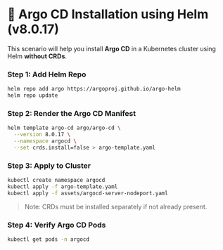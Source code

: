 # 🚀 Argo CD Installation using Helm (v8.0.17)

This scenario will help you install **Argo CD** in a Kubernetes cluster using Helm **without CRDs**.

### Step 1: Add Helm Repo

```bash
helm repo add argo https://argoproj.github.io/argo-helm
helm repo update
```

### Step 2: Render the Argo CD Manifest

```bash
helm template argo-cd argo/argo-cd \
  --version 8.0.17 \
  --namespace argocd \
  --set crds.install=false > argo-template.yaml
```

### Step 3: Apply to Cluster

```bash
kubectl create namespace argocd
kubectl apply -f argo-template.yaml
kubectl apply -f assets/argocd-server-nodeport.yaml
```

> Note: CRDs must be installed separately if not already present.
### Step 4: Verify Argo CD Pods
```bash
kubectl get pods -n argocd
```
